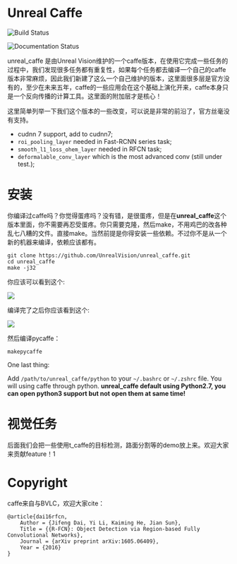 # Unreal Caffe

![Build Status](https://travis-ci.org/BVLC/caffe.svg?branch=master)

![Documentation Status](https://img.shields.io/badge/中文文档-最新-brightgreen.svg)





unreal_caffe 是由Unreal Vision维护的一个caffe版本，在使用它完成一些任务的过程中，我们发现很多任务都有重复性，如果每个任务都去编译一个自己的caffe版本非常麻烦，因此我们新建了这么一个自己维护的版本，这里面很多层是官方没有的，至少在未来五年，caffe的一些应用会在这个基础上演化开来，caffe本身只是一个反向传播的计算工具。这里面的附加层才是核心！

这里简单列举一下我们这个版本的一些改变，可以说是非常的前沿了，官方丝毫没有支持。

- cudnn 7 support, add to cudnn7;
- `roi_pooling_layer` needed in Fast-RCNN series task;
- `smooth_l1_loss_ohem_layer` needed in RFCN task;
- `deformalable_conv_layer` which is the most advanced conv (still under test.);



# 安装

你编译过caffe吗？你觉得蛋疼吗？没有错，是很蛋疼，但是在**unreal_caffe**这个版本里面，你不需要再忍受蛋疼。你只需要克隆，然后make，不用鸡巴的改各种乱七八糟的文件。直接make。当然前提是你得安装一些依赖。不过你不是从一个新的机器来编译，依赖应该都有。

```shell
git clone https://github.com/UnrealVision/unreal_caffe.git
cd unreal_caffe
make -j32
```

你应该可以看到这个:

![](https://i.loli.net/2017/12/28/5a446e4ec8f9a.png)

编译完了之后你应该看到这个:

![](https://i.loli.net/2017/12/28/5a446e8ff3c22.png)

然后编译pycaffe：

```
makepycaffe
```

One last thing:

Add `/path/to/unreal_caffe/python` to your `~/.bashrc` or `~/.zshrc` file. You will using caffe through python. **unreal_caffe default using Python2.7, you can open python3 support but not open them at same time!**



# 视觉任务



后面我们会把一些使用t_caffe的目标检测，路面分割等的demo放上来。欢迎大家来贡献feature！1



# Copyright

caffe来自与BVLC，欢迎大家cite：

```
@article{dai16rfcn,
    Author = {Jifeng Dai, Yi Li, Kaiming He, Jian Sun},
    Title = {{R-FCN}: Object Detection via Region-based Fully Convolutional Networks},
    Journal = {arXiv preprint arXiv:1605.06409},
    Year = {2016}
}
```